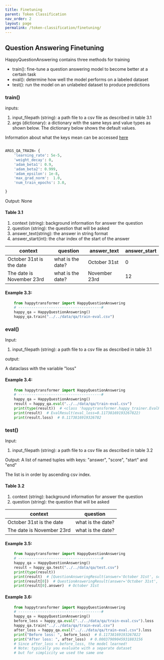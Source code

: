 ```yaml
---
title: Finetuning
parent: Token Classification
nav_order: 2
layout: page
permalink: /token-classification/finetuning/
---
```



## Question Answering Finetuning

HappyQuestionAnswering contains three methods for training 
- train(): fine-tune a question answering model  to become better at a certain task
- eval(): determine how well the model performs on a labeled dataset
- test(): run the model on an unlabeled dataset to produce predictions  

### train()

inputs: 
1. input_filepath (string): a path file to a csv file as described in table 3.1
2. args (dictionary): a dictionary with the same keys and value types as shown below. 
The dictionary below shows the default values. 

Information about what the keys mean can be accessed [here](https://huggingface.co/transformers/main_classes/trainer.html#transformers.TrainingArguments)
```python

ARGS_QA_TRAIN= {
    'learning_rate': 5e-5,
    'weight_decay': 0,
    'adam_beta1': 0.9,
    'adam_beta2': 0.999,
    'adam_epsilon': 1e-8,
    'max_grad_norm':  1.0,
    'num_train_epochs': 3.0,

}
```
Output: None
 
#### Table 3.1

1. context (string): background information for answer the question
2. question (string): the question that will be asked 
3. answer_text(string): the answer in string format 
4. answer_start(int): the char index of the start of the answer

| context                   | question          | answer_text   | answer_start |
|---------------------------|-------------------|---------------|--------------|
| October 31st is the date  | what is the date? | October 31st  | 0            |
| The date is November 23rd | what is the date? | November 23rd | 12           |

#### Example 3.3:
```python
    from happytransformer import HappyQuestionAnswering
    # --------------------------------------#
    happy_qa = HappyQuestionAnswering()
    happy_qa.train("../../data/qa/train-eval.csv")

```

### eval()
Input:
1. input_filepath (string): a path file to a csv file as described in table 3.1

output:

A dataclass with the variable "loss"

#### Example 3.4:
```python
    from happytransformer import HappyQuestionAnswering
    # --------------------------------------#
    happy_qa = HappyQuestionAnswering()
    result = happy_qa.eval("../../data/qa/train-eval.csv")
    print(type(result))  # <class 'happytransformer.happy_trainer.EvalResult'>
    print(result)  # EvalResult(eval_loss=0.11738169193267822)
    print(result.loss)  # 0.1173816919326782

```

### test()
Input:
1. input_filepath (string): a path file to a csv file as described in table 3.2


Output: A list of named tuples with keys: "answer", "score", "start" and "end"

The list is in order by ascending csv index. 

#### Table 3.2

1. context (string): background information for answer the question
2. question (string): the question that will be asked 

| context                   | question          | 
|---------------------------|-------------------|
| October 31st is the date  | what is the date? |
| The date is November 23rd | what is the date? | 

#### Example 3.5:
```python
    from happytransformer import HappyQuestionAnswering
    # --------------------------------------#
    happy_qa = HappyQuestionAnswering()
    result = happy_qa.test("../../data/qa/test.csv")
    print(type(result))
    print(result)  # [QuestionAnsweringResult(answer='October 31st', score=0.9939756989479065, start=0, end=12), QuestionAnsweringResult(answer='November 23rd', score=0.967872679233551, start=12, end=25)]
    print(result[0])  # QuestionAnsweringResult(answer='October 31st', score=0.9939756989479065, start=0, end=12)
    print(result[0].answer)  # October 31st

```

#### Example 3.6:
```python
    from happytransformer import HappyQuestionAnswering
    # --------------------------------------#
    happy_qa = HappyQuestionAnswering()
    before_loss = happy_qa.eval("../../data/qa/train-eval.csv").loss
    happy_qa.train("../../data/qa/train-eval.csv")
    after_loss = happy_qa.eval("../../data/qa/train-eval.csv").loss
    print("Before loss: ", before_loss)  # 0.11738169193267822
    print("After loss: ", after_loss)  # 0.00037909045931883156
    # Since after_loss < before_loss, the model learned!
    # Note: typically you evaluate with a separate dataset
    # but for simplicity we used the same one 

```
